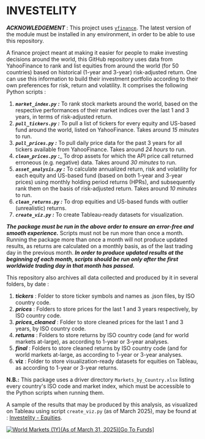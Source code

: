 # INVESTELITY

___*ACKNOWLEDGEMENT*___ : This project uses [```yfinance```](https://pypi.org/project/yfinance/). The latest version of the module must be installed in any environment, in order to be able to use this repository.

A finance project meant at making it easier for people to make investing decisions around the world, this GitHub repository uses data from YahooFinance to rank and list equities from around the world (for 50 countries) based on historical (1-year and 3-year) risk-adjusted return. One can use this information to build their investment portfolio according to their own preferences for risk, return and volatility.
It comprises the following Python scripts :

1. ___```market_index.py``` :___ To rank stock markets around the world, based on the respective performances of their market indices over the last 1 and 3 years, in terms of risk-adjusted return.
2. ___```pull_tickers.py``` :___ To pull a list of tickers for every equity and US-based fund around the world, listed on YahooFinance. Takes around *15 minutes* to run.
3. ___```pull_prices.py``` :___ To pull daily price data for the past 3 years for all tickers available from YahooFinance. Takes around *24 hours* to run.
4. ___```clean_prices.py``` :____ To drop assets for which the API price call returned erroneous (e.g. negative) data. Takes around *30 minutes* to run.
5. ___```asset_analysis.py``` :___ To calculate annualized return, risk and volatility for each equity and US-based fund (based on both 1-year and 3-year prices) using monthly holding period returns (HPRs), and subsequently rank them on the basis of risk-adjusted return. Takes around *10 minutes* to run.
6. ___```clean_returns.py``` :___ To drop equities and US-based funds with outlier (unrealistic) returns.
7. ___```create_viz.py``` :___ To create Tableau-ready datasets for visualization.

___The package must be run in the above order to ensure an error-free and smooth experience.___ Scripts must not be run more than once a month. Running the package more than once a month will not produce updated results, as returns are calculated on a monthly basis, as of the last trading day in the previous month.
___In order to produce updated results at the beginning of each month, scripts should be run only after the first worldwide trading day in that month has passed.___

This repository also archives all data collected and produced by it in several folders, by date :
1. ___tickers___ : Folder to store ticker symbols and names as .json files, by ISO country code.
2. ___prices___ : Folders to store prices for the last 1 and 3 years respectively, by ISO country code.
3. ___prices_cleaned___ : Folder to store cleaned prices for the last 1 and 3 years, by ISO country code.
4. ___returns___ : Folders to store returns by ISO country code (and for world markets at-large), as according to 1-year or 3-year analyses.
5. ___final___ : Folders to store cleaned returns by ISO country code (and for world markets at-large, as according to 1-year or 3-year analyses. 
6. ____viz____ : Folder to store visualization-ready datasets for equities on Tableau, as according to 1-year or 3-year returns.

__N.B.:__ This package uses a driver directory ```Markets_by_Country.xlsx``` listing every country's ISO code and market index, which must be accessible to the Python scripts when running them.

A sample of the results that may be produced by this analysis, as visualized on Tableau using script ```create_viz.py``` (as of March 2025), may be found at : [Investelity - Equities](https://public.tableau.com/app/profile/rishabh.basu/viz/Investelity-Equities/Sheet1).

<div class='tableauPlaceholder' id='viz1745698007953' style='position: relative'><noscript><a href='#'><img alt='World Markets (1Y)(As of March 31, 2025)[Go To Funds] ' src='https:&#47;&#47;public.tableau.com&#47;static&#47;images&#47;In&#47;Investelity-Equities&#47;Sheet1&#47;1_rss.png' style='border: none' /></a></noscript><object class='tableauViz'  style='display:none;'><param name='host_url' value='https%3A%2F%2Fpublic.tableau.com%2F' /> <param name='embed_code_version' value='3' /> <param name='site_root' value='' /><param name='name' value='Investelity-Equities&#47;Sheet1' /><param name='tabs' value='no' /><param name='toolbar' value='yes' /><param name='static_image' value='https:&#47;&#47;public.tableau.com&#47;static&#47;images&#47;In&#47;Investelity-Equities&#47;Sheet1&#47;1.png' /> <param name='animate_transition' value='yes' /><param name='display_static_image' value='yes' /><param name='display_spinner' value='yes' /><param name='display_overlay' value='yes' /><param name='display_count' value='yes' /><param name='language' value='en-US' /></object></div>
